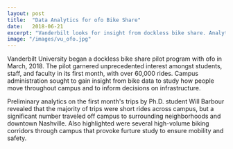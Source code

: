```yaml
---
layout: post
title:  "Data Analytics for ofo Bike Share"
date:   2018-06-21
excerpt: "Vanderbilt looks for insight from dockless bike share. Analytics performed by Ph.D. student Will Barbour."
image: "/images/vu_ofo.jpg"
---
```


Vanderbilt University began a dockless bike share pilot program with ofo in March, 2018. The pilot garnered unprecedented interest amongst students, staff, and faculty in its first month, with over 60,000 rides. Campus administration sought to gain insight from bike data to study how people move throughout campus and to inform decisions on infrastructure.

Preliminary analytics on the first month's trips by Ph.D. student Will Barbour revealed that the majority of trips were short rides across campus, but a significant number traveled off campus to surrounding neighborhoods and downtown Nashville. Also highlighted were several high-volume biking corridors through campus that provoke furture study to ensure mobility and safety.

